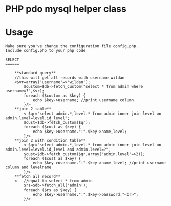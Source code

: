 PHP pdo mysql helper class  
==========================




Usage
=====
	Make sure you've change the configuration file config.php. 
	Include config.php to your php code

	SELECT
	======

		**standard query**
		//this will get all records with username wildan
        <$vr=array('username'=>'wildan');
			$custom=$db->fetch_custom("select * from admin where username=?",$vr);
			foreach ($custom as $key) {
				echo $key->username; //print username column
			}/>
		**join 2 table**
			< $qr="select admin.*,level.* from admin inner join level on admin.level=level.id_level";
			$cust=$db->fetch_custom($qr);
			foreach ($cust as $key) {
				echo $key->username.":".$key->name_level; 
			}/>
		**join 2 with condition table**
			< $qr="select admin.*,level.* from admin inner join level on admin.level=level.id_level and admin.level=?";
			$cust=$db->fetch_custom($qr,array('admin.level'=>2));
			foreach ($cust as $key) {
				echo $key->username.":".$key->name_level; //print username column and levelname
			}/>
		**fetch all record**
		<   //equal to select * from admin
			$rs=$db->fetch_all('admin');
			foreach ($rs as $key) {
				echo $key->username.":".$key->password."<br>";
			}/>
	
